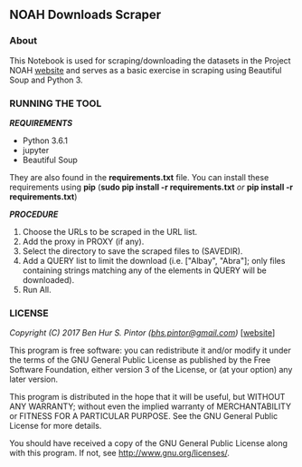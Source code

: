 ## NOAH Downloads Scraper

### About
This Notebook is used for scraping/downloading the datasets in the Project NOAH [website](http://noah.up.edu.ph/) and serves as a basic exercise in scraping using Beautiful Soup and Python 3.

### RUNNING THE TOOL
_**REQUIREMENTS**_
* Python 3.6.1
* jupyter
* Beautiful Soup

They are also found in the __requirements.txt__ file.
You can install these requirements using __pip__ (__sudo pip install -r requirements.txt__ _or_ __pip install -r requirements.txt__)

_**PROCEDURE**_
1. Choose the URLs to be scraped in the URL list.
2. Add the proxy in PROXY (if any).
3. Select the directory to save the scraped files to (SAVEDIR).
4. Add a QUERY list to limit the download (i.e. ["Albay", "Abra"]; only files containing strings matching any of the elements in QUERY will be downloaded).
5. Run All.

### LICENSE  
_Copyright (C) 2017 Ben Hur S. Pintor (bhs.pintor@gmail.com)_ [[website](https://benhur07b.github.io)]

This program is free software: you can redistribute it and/or modify it under the terms of the GNU General Public License as published by the Free Software Foundation, either version 3 of the License, or (at your option) any later version.

This program is distributed in the hope that it will be useful, but WITHOUT ANY WARRANTY; without even the implied warranty of MERCHANTABILITY or FITNESS FOR A PARTICULAR PURPOSE.  See the GNU General Public License for more details.

You should have received a copy of the GNU General Public License along with this program.  If not, see <http://www.gnu.org/licenses/>.
